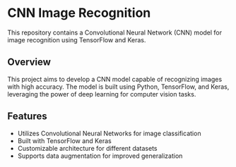 # CNN Image Recognition

This repository contains a Convolutional Neural Network (CNN) model for image recognition using TensorFlow and Keras.

## Overview

This project aims to develop a CNN model capable of recognizing images with high accuracy. The model is built using Python, TensorFlow, and Keras, leveraging the power of deep learning for computer vision tasks.

## Features

- Utilizes Convolutional Neural Networks for image classification
- Built with TensorFlow and Keras
- Customizable architecture for different datasets
- Supports data augmentation for improved generalization

